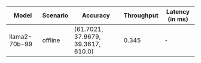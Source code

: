 | Model         | Scenario   | Accuracy                           |   Throughput | Latency (in ms)   |
|---------------|------------|------------------------------------|--------------|-------------------|
| llama2-70b-99 | offline    | (61.7021, 37.9679, 39.3617, 610.0) |        0.345 | -                 |